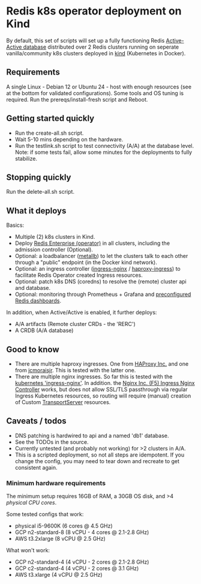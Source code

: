 # Redis k8s operator deployment on Kind

By default, this set of scripts will set up a fully functioning Redis [Active-Active database](https://redis.io/active-active/) distributed over 2 Redis clusters running on seperate vanilla/community k8s clusters deployed in [kind](https://kind.sigs.k8s.io/) (Kubernetes in Docker).

## Requirements

A single Linux - Debian 12 or Ubuntu 24 - host with enough resources (see at the bottom for validated configurations).
Some tools and OS tuning is required. Run the prereqs/install-fresh script and Reboot.

## Getting started quickly

- Run the create-all.sh script.
- Wait 5-10 mins depending on the hardware.
- Run the testlink.sh script to test connectivity (A/A) at the database level. Note: if some tests fail, allow some minutes for the deployments to fully stabilize.

## Stopping quickly 

Run the delete-all.sh script.

## What it deploys

Basics:

- Multiple (2) k8s clusters in Kind.
- Deploy [Redis Enterprise (operator)](https://redis.io/docs/latest/operate/kubernetes/architecture/operator/) in all clusters, including the admission controller (Optional).
- Optional: a loadbalancer ([metallb](https://metallb.universe.tf/)) to let the clusters talk to each other through a "public" endpoint (in the Docker kind network).
- Optional: an ingress controller ([ingress-nginx](https://github.com/kubernetes/ingress-nginx) / [haproxy-ingress](https://github.com/jcmoraisjr/haproxy-ingress)) to facilitate Redis Operator created Ingress resources.
- Optional: patch k8s DNS (coredns) to resolve the (remote) cluster api and database.
- Optional: monitoring through Prometheus + Grafana and [preconfigured Redis dashboards](https://github.com/redis-field-engineering/redis-enterprise-observability/tree/main/grafana).

In addition, when Active/Active is enabled, it further deploys:
- A/A artifacts (Remote cluster CRDs - the 'RERC')
- A CRDB (A/A database)

## Good to know

- There are multiple haproxy ingresses. One from [HAProxy Inc.](https://github.com/haproxytech/kubernetes-ingress) and one from [jcmoraisjr](https://github.com/jcmoraisjr/haproxy-ingress). This is tested with the latter one.
- There are multiple nginx ingresses. So far this is tested with the [kubernetes 'ingress-nginx'](https://github.com/kubernetes/ingress-nginx). In addition. the [Nginx Inc. (F5) Ingress Nginx Controller](https://docs.nginx.com/nginx-ingress-controller/overview/design/) works, but does not allow SSL/TLS passthrough via regular Ingress Kubernetes resources, so routing will require (manual) creation of Custom [TransportServer](https://docs.nginx.com/nginx-ingress-controller/configuration/transportserver-resource/) resources.

## Caveats / todos

- DNS patching is hardwired to api and a named 'db1' database. 
- See the TODOs in the source.
- Currently untested (and probably not working) for >2 clusters in A/A.
- This is a scripted deployment, so not all steps are idempotent. If you change the config, you may need to tear down and recreate to get consistent again.

### Minimum hardware requirements

The minimum setup requires 16GB of RAM, a 30GB OS disk, and >4 *physical CPU cores*.

Some tested configs that work:
- physical i5-9600K (6 cores @ 4.5 GHz)
- GCP n2-standard-8 (8 vCPU - 4 cores @ 2.1-2.8 GHz)
- AWS t3.2xlarge (8 vCPU @ 2.5 GHz)

What won't work:
- GCP n2-standard-4 (4 vCPU - 2 cores @ 2.1-2.8 GHz)
- GCP c2-standard-4 (4 vCPU - 2 cores @ 3.1 GHz)
- AWS t3.xlarge (4 vCPU @ 2.5 GHz)
